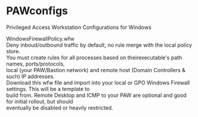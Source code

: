 # PAWconfigs</br>
Privileged Access Workstation Configurations for Windows</br>

WindowsFirewallPolicy.wfw</br>
Deny inboud/outbound traffic by default, no rule merge with the local policy store. </br>
You must create rules for all processes based on theirexecutable's path names, ports/protocols, </br>
local (your PAW/Bastion network) and remote host (Domain Controllers & such) IP addresses.</br>
Download this wfw file and import into your local or GPO Windows Firewall settings. This will be a template to </br>
build from. Remote Desktop and ICMP to your PAW are optional and good for initial rollout, but should </br>
eventually be disabled or heavily restricted. </br>
